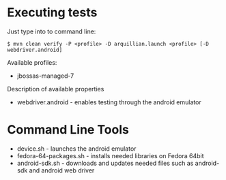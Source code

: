 Executing tests
====================

Just type into to command line: 

	$ mvn clean verify -P <profile> -D arquillian.launch <profile> [-D webdriver.android]

Available profiles:

 * jbossas-managed-7
 
Description of available properties

 * webdriver.android - enables testing through the android emulator
 
Command Line Tools
====================

 * device.sh - launches the android emulator 
 * fedora-64-packages.sh - installs needed libraries on Fedora 64bit
 * android-sdk.sh - downloads and updates needed files such as android-sdk and android web driver